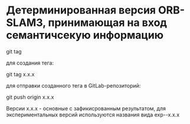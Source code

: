 # Детерминированная версия ORB-SLAM3, принимающая на вход семантичсекую информацию

git tag

для создания тега:

git tag x.x.x

для отправки созданного тега в GitLab-репозиторий:

git push origin x.x.x

Версии x.x.x - основные с зафикисрованным результатом, для экспериментальных версий используются названия вида exp-<name>-x.x.x
